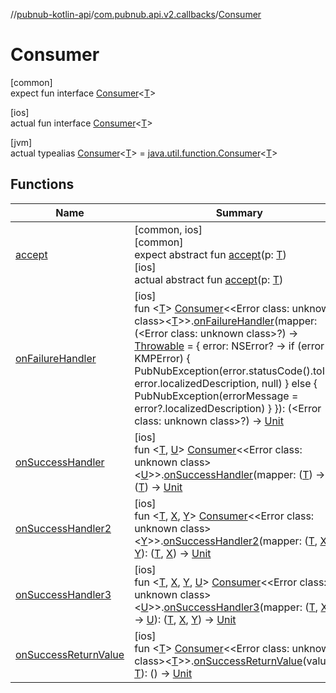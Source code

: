 //[pubnub-kotlin-api](../../../index.md)/[com.pubnub.api.v2.callbacks](../index.md)/[Consumer](index.md)

# Consumer

[common]\
expect fun interface [Consumer](index.md)&lt;[T](index.md)&gt;

[ios]\
actual fun interface [Consumer](index.md)&lt;[T](index.md)&gt;

[jvm]\
actual typealias [Consumer](index.md)&lt;[T](index.md)&gt; = [java.util.function.Consumer](https://docs.oracle.com/javase/8/docs/api/java/util/function/Consumer.html)&lt;[T](index.md)&gt;

## Functions

| Name | Summary |
|---|---|
| [accept](accept.md) | [common, ios]<br>[common]<br>expect abstract fun [accept](accept.md)(p: [T](index.md))<br>[ios]<br>actual abstract fun [accept](accept.md)(p: [T](index.md)) |
| [onFailureHandler](../../com.pubnub.kmp/on-failure-handler.md) | [ios]<br>fun &lt;[T](../../com.pubnub.kmp/on-failure-handler.md)&gt; [Consumer](index.md)&lt;<!---  GfmCommand {"@class":"org.jetbrains.dokka.gfm.ResolveLinkGfmCommand","dri":{"packageName":"","classNames":"<Error class: unknown class>","callable":null,"target":{"@class":"org.jetbrains.dokka.links.PointingToDeclaration"},"extra":null}} --->&lt;Error class: unknown class&gt;<!--- --->&lt;[T](../../com.pubnub.kmp/on-failure-handler.md)&gt;&gt;.[onFailureHandler](../../com.pubnub.kmp/on-failure-handler.md)(mapper: (<!---  GfmCommand {"@class":"org.jetbrains.dokka.gfm.ResolveLinkGfmCommand","dri":{"packageName":"","classNames":"<Error class: unknown class>","callable":null,"target":{"@class":"org.jetbrains.dokka.links.PointingToDeclaration"},"extra":null}} --->&lt;Error class: unknown class&gt;<!--- --->?) -&gt; [Throwable](https://kotlinlang.org/api/latest/jvm/stdlib/kotlin/-throwable/index.html) = { error: NSError? -&gt;         if (error is KMPError) {             PubNubException(error.statusCode().toInt(), error.localizedDescription, null)         } else {             PubNubException(errorMessage = error?.localizedDescription)         }     }): (<!---  GfmCommand {"@class":"org.jetbrains.dokka.gfm.ResolveLinkGfmCommand","dri":{"packageName":"","classNames":"<Error class: unknown class>","callable":null,"target":{"@class":"org.jetbrains.dokka.links.PointingToDeclaration"},"extra":null}} --->&lt;Error class: unknown class&gt;<!--- --->?) -&gt; [Unit](https://kotlinlang.org/api/latest/jvm/stdlib/kotlin/-unit/index.html) |
| [onSuccessHandler](../../com.pubnub.kmp/on-success-handler.md) | [ios]<br>fun &lt;[T](../../com.pubnub.kmp/on-success-handler.md), [U](../../com.pubnub.kmp/on-success-handler.md)&gt; [Consumer](index.md)&lt;<!---  GfmCommand {"@class":"org.jetbrains.dokka.gfm.ResolveLinkGfmCommand","dri":{"packageName":"","classNames":"<Error class: unknown class>","callable":null,"target":{"@class":"org.jetbrains.dokka.links.PointingToDeclaration"},"extra":null}} --->&lt;Error class: unknown class&gt;<!--- --->&lt;[U](../../com.pubnub.kmp/on-success-handler.md)&gt;&gt;.[onSuccessHandler](../../com.pubnub.kmp/on-success-handler.md)(mapper: ([T](../../com.pubnub.kmp/on-success-handler.md)) -&gt; [U](../../com.pubnub.kmp/on-success-handler.md)): ([T](../../com.pubnub.kmp/on-success-handler.md)) -&gt; [Unit](https://kotlinlang.org/api/latest/jvm/stdlib/kotlin/-unit/index.html) |
| [onSuccessHandler2](../../com.pubnub.kmp/on-success-handler2.md) | [ios]<br>fun &lt;[T](../../com.pubnub.kmp/on-success-handler2.md), [X](../../com.pubnub.kmp/on-success-handler2.md), [Y](../../com.pubnub.kmp/on-success-handler2.md)&gt; [Consumer](index.md)&lt;<!---  GfmCommand {"@class":"org.jetbrains.dokka.gfm.ResolveLinkGfmCommand","dri":{"packageName":"","classNames":"<Error class: unknown class>","callable":null,"target":{"@class":"org.jetbrains.dokka.links.PointingToDeclaration"},"extra":null}} --->&lt;Error class: unknown class&gt;<!--- --->&lt;[Y](../../com.pubnub.kmp/on-success-handler2.md)&gt;&gt;.[onSuccessHandler2](../../com.pubnub.kmp/on-success-handler2.md)(mapper: ([T](../../com.pubnub.kmp/on-success-handler2.md), [X](../../com.pubnub.kmp/on-success-handler2.md)) -&gt; [Y](../../com.pubnub.kmp/on-success-handler2.md)): ([T](../../com.pubnub.kmp/on-success-handler2.md), [X](../../com.pubnub.kmp/on-success-handler2.md)) -&gt; [Unit](https://kotlinlang.org/api/latest/jvm/stdlib/kotlin/-unit/index.html) |
| [onSuccessHandler3](../../com.pubnub.kmp/on-success-handler3.md) | [ios]<br>fun &lt;[T](../../com.pubnub.kmp/on-success-handler3.md), [X](../../com.pubnub.kmp/on-success-handler3.md), [Y](../../com.pubnub.kmp/on-success-handler3.md), [U](../../com.pubnub.kmp/on-success-handler3.md)&gt; [Consumer](index.md)&lt;<!---  GfmCommand {"@class":"org.jetbrains.dokka.gfm.ResolveLinkGfmCommand","dri":{"packageName":"","classNames":"<Error class: unknown class>","callable":null,"target":{"@class":"org.jetbrains.dokka.links.PointingToDeclaration"},"extra":null}} --->&lt;Error class: unknown class&gt;<!--- --->&lt;[U](../../com.pubnub.kmp/on-success-handler3.md)&gt;&gt;.[onSuccessHandler3](../../com.pubnub.kmp/on-success-handler3.md)(mapper: ([T](../../com.pubnub.kmp/on-success-handler3.md), [X](../../com.pubnub.kmp/on-success-handler3.md), [Y](../../com.pubnub.kmp/on-success-handler3.md)) -&gt; [U](../../com.pubnub.kmp/on-success-handler3.md)): ([T](../../com.pubnub.kmp/on-success-handler3.md), [X](../../com.pubnub.kmp/on-success-handler3.md), [Y](../../com.pubnub.kmp/on-success-handler3.md)) -&gt; [Unit](https://kotlinlang.org/api/latest/jvm/stdlib/kotlin/-unit/index.html) |
| [onSuccessReturnValue](../../com.pubnub.kmp/on-success-return-value.md) | [ios]<br>fun &lt;[T](../../com.pubnub.kmp/on-success-return-value.md)&gt; [Consumer](index.md)&lt;<!---  GfmCommand {"@class":"org.jetbrains.dokka.gfm.ResolveLinkGfmCommand","dri":{"packageName":"","classNames":"<Error class: unknown class>","callable":null,"target":{"@class":"org.jetbrains.dokka.links.PointingToDeclaration"},"extra":null}} --->&lt;Error class: unknown class&gt;<!--- --->&lt;[T](../../com.pubnub.kmp/on-success-return-value.md)&gt;&gt;.[onSuccessReturnValue](../../com.pubnub.kmp/on-success-return-value.md)(value: [T](../../com.pubnub.kmp/on-success-return-value.md)): () -&gt; [Unit](https://kotlinlang.org/api/latest/jvm/stdlib/kotlin/-unit/index.html) |
